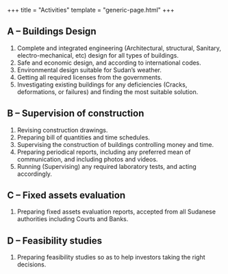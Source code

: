 +++
title = "Activities"
template = "generic-page.html"
+++

## A – Buildings Design

1. Complete and integrated engineering (Architectural, structural, Sanitary, electro-mechanical, etc) design for all types of buildings.
2. Safe and economic design, and according to international codes.
3. Environmental design suitable for Sudan’s weather.
4. Getting all required licenses from the governments.
5. Investigating existing buildings for any deficiencies (Cracks, deformations, or failures) and finding the most suitable solution.

## B – Supervision of construction

1. Revising construction drawings.
2. Preparing bill of quantities and time schedules.
3. Supervising the construction of buildings controlling money and time.
4. Preparing periodical reports, including any preferred mean of communication, and including photos and videos.
5. Running (Supervising) any required laboratory tests, and acting accordingly.

## C – Fixed assets evaluation

1. Preparing fixed assets evaluation reports, accepted from all Sudanese authorities including Courts and Banks.

## D – Feasibility studies

1. Preparing feasibility studies so as to help investors taking the right decisions.
